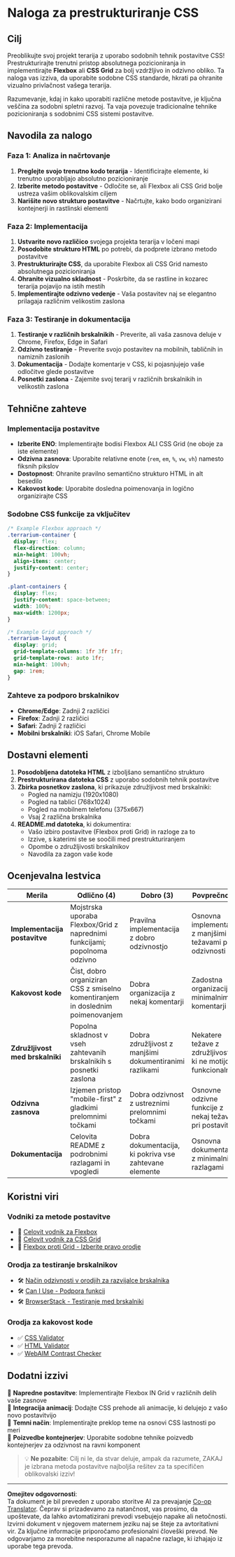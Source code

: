 <!--
CO_OP_TRANSLATOR_METADATA:
{
  "original_hash": "bee6762d4092a13fc7c338814963f980",
  "translation_date": "2025-10-25T00:33:40+00:00",
  "source_file": "3-terrarium/2-intro-to-css/assignment.md",
  "language_code": "sl"
}
-->
# Naloga za prestrukturiranje CSS

## Cilj

Preoblikujte svoj projekt terarija z uporabo sodobnih tehnik postavitve CSS! Prestrukturirajte trenutni pristop absolutnega pozicioniranja in implementirajte **Flexbox** ali **CSS Grid** za bolj vzdržljivo in odzivno obliko. Ta naloga vas izziva, da uporabite sodobne CSS standarde, hkrati pa ohranite vizualno privlačnost vašega terarija.

Razumevanje, kdaj in kako uporabiti različne metode postavitve, je ključna veščina za sodobni spletni razvoj. Ta vaja povezuje tradicionalne tehnike pozicioniranja s sodobnimi CSS sistemi postavitve.

## Navodila za nalogo

### Faza 1: Analiza in načrtovanje
1. **Preglejte svojo trenutno kodo terarija** - Identificirajte elemente, ki trenutno uporabljajo absolutno pozicioniranje
2. **Izberite metodo postavitve** - Odločite se, ali Flexbox ali CSS Grid bolje ustreza vašim oblikovalskim ciljem
3. **Narišite novo strukturo postavitve** - Načrtujte, kako bodo organizirani kontejnerji in rastlinski elementi

### Faza 2: Implementacija
1. **Ustvarite novo različico** svojega projekta terarija v ločeni mapi
2. **Posodobite strukturo HTML** po potrebi, da podprete izbrano metodo postavitve
3. **Prestrukturirajte CSS**, da uporabite Flexbox ali CSS Grid namesto absolutnega pozicioniranja
4. **Ohranite vizualno skladnost** - Poskrbite, da se rastline in kozarec terarija pojavijo na istih mestih
5. **Implementirajte odzivno vedenje** - Vaša postavitev naj se elegantno prilagaja različnim velikostim zaslona

### Faza 3: Testiranje in dokumentacija
1. **Testiranje v različnih brskalnikih** - Preverite, ali vaša zasnova deluje v Chrome, Firefox, Edge in Safari
2. **Odzivno testiranje** - Preverite svojo postavitev na mobilnih, tabličnih in namiznih zaslonih
3. **Dokumentacija** - Dodajte komentarje v CSS, ki pojasnjujejo vaše odločitve glede postavitve
4. **Posnetki zaslona** - Zajemite svoj terarij v različnih brskalnikih in velikostih zaslona

## Tehnične zahteve

### Implementacija postavitve
- **Izberite ENO**: Implementirajte bodisi Flexbox ALI CSS Grid (ne oboje za iste elemente)
- **Odzivna zasnova**: Uporabite relativne enote (`rem`, `em`, `%`, `vw`, `vh`) namesto fiksnih pikslov
- **Dostopnost**: Ohranite pravilno semantično strukturo HTML in alt besedilo
- **Kakovost kode**: Uporabite dosledna poimenovanja in logično organizirajte CSS

### Sodobne CSS funkcije za vključitev
```css
/* Example Flexbox approach */
.terrarium-container {
  display: flex;
  flex-direction: column;
  min-height: 100vh;
  align-items: center;
  justify-content: center;
}

.plant-containers {
  display: flex;
  justify-content: space-between;
  width: 100%;
  max-width: 1200px;
}

/* Example Grid approach */
.terrarium-layout {
  display: grid;
  grid-template-columns: 1fr 3fr 1fr;
  grid-template-rows: auto 1fr;
  min-height: 100vh;
  gap: 1rem;
}
```

### Zahteve za podporo brskalnikov
- **Chrome/Edge**: Zadnji 2 različici
- **Firefox**: Zadnji 2 različici  
- **Safari**: Zadnji 2 različici
- **Mobilni brskalniki**: iOS Safari, Chrome Mobile

## Dostavni elementi

1. **Posodobljena datoteka HTML** z izboljšano semantično strukturo
2. **Prestrukturirana datoteka CSS** z uporabo sodobnih tehnik postavitve
3. **Zbirka posnetkov zaslona**, ki prikazuje združljivost med brskalniki:
   - Pogled na namizju (1920x1080)
   - Pogled na tablici (768x1024) 
   - Pogled na mobilnem telefonu (375x667)
   - Vsaj 2 različna brskalnika
4. **README.md datoteka**, ki dokumentira:
   - Vašo izbiro postavitve (Flexbox proti Grid) in razloge za to
   - Izzive, s katerimi ste se soočili med prestrukturiranjem
   - Opombe o združljivosti brskalnikov
   - Navodila za zagon vaše kode

## Ocenjevalna lestvica

| Merila | Odlično (4) | Dobro (3) | Povprečno (2) | Začetno (1) |
|--------|-------------|-----------|---------------|-------------|
| **Implementacija postavitve** | Mojstrska uporaba Flexbox/Grid z naprednimi funkcijami; popolnoma odzivno | Pravilna implementacija z dobro odzivnostjo | Osnovna implementacija z manjšimi težavami pri odzivnosti | Nepopolna ali nepravilna implementacija postavitve |
| **Kakovost kode** | Čist, dobro organiziran CSS z smiselno komentiranjem in doslednim poimenovanjem | Dobra organizacija z nekaj komentarji | Zadostna organizacija z minimalnimi komentarji | Slaba organizacija; težko razumljivo |
| **Združljivost med brskalniki** | Popolna skladnost v vseh zahtevanih brskalnikih s posnetki zaslona | Dobra združljivost z manjšimi dokumentiranimi razlikami | Nekatere težave z združljivostjo, ki ne motijo funkcionalnosti | Velike težave z združljivostjo ali manjkajoče testiranje |
| **Odzivna zasnova** | Izjemen pristop "mobile-first" z gladkimi prelomnimi točkami | Dobra odzivnost z ustreznimi prelomnimi točkami | Osnovne odzivne funkcije z nekaj težavami pri postavitvi | Omejena ali pokvarjena odzivna zasnova |
| **Dokumentacija** | Celovita README z podrobnimi razlagami in vpogledi | Dobra dokumentacija, ki pokriva vse zahtevane elemente | Osnovna dokumentacija z minimalnimi razlagami | Nepopolna ali manjkajoča dokumentacija |

## Koristni viri

### Vodniki za metode postavitve
- 📖 [Celovit vodnik za Flexbox](https://css-tricks.com/snippets/css/a-guide-to-flexbox/)
- 📖 [Celovit vodnik za CSS Grid](https://css-tricks.com/snippets/css/complete-guide-grid/)
- 📖 [Flexbox proti Grid - Izberite pravo orodje](https://blog.webdevsimplified.com/2022-11/flexbox-vs-grid/)

### Orodja za testiranje brskalnikov
- 🛠️ [Način odzivnosti v orodjih za razvijalce brskalnika](https://developer.chrome.com/docs/devtools/device-mode/)
- 🛠️ [Can I Use - Podpora funkcij](https://caniuse.com/)
- 🛠️ [BrowserStack - Testiranje med brskalniki](https://www.browserstack.com/)

### Orodja za kakovost kode
- ✅ [CSS Validator](https://jigsaw.w3.org/css-validator/)
- ✅ [HTML Validator](https://validator.w3.org/)
- ✅ [WebAIM Contrast Checker](https://webaim.org/resources/contrastchecker/)

## Dodatni izzivi

🌟 **Napredne postavitve**: Implementirajte Flexbox IN Grid v različnih delih vaše zasnove  
🌟 **Integracija animacij**: Dodajte CSS prehode ali animacije, ki delujejo z vašo novo postavitvijo  
🌟 **Temni način**: Implementirajte preklop teme na osnovi CSS lastnosti po meri  
🌟 **Poizvedbe kontejnerjev**: Uporabite sodobne tehnike poizvedb kontejnerjev za odzivnost na ravni komponent  

> 💡 **Ne pozabite**: Cilj ni le, da stvar deluje, ampak da razumete, ZAKAJ je izbrana metoda postavitve najboljša rešitev za ta specifičen oblikovalski izziv!

---

**Omejitev odgovornosti**:  
Ta dokument je bil preveden z uporabo storitve AI za prevajanje [Co-op Translator](https://github.com/Azure/co-op-translator). Čeprav si prizadevamo za natančnost, vas prosimo, da upoštevate, da lahko avtomatizirani prevodi vsebujejo napake ali netočnosti. Izvirni dokument v njegovem maternem jeziku naj se šteje za avtoritativni vir. Za ključne informacije priporočamo profesionalni človeški prevod. Ne odgovarjamo za morebitne nesporazume ali napačne razlage, ki izhajajo iz uporabe tega prevoda.